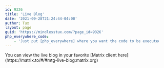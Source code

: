 ```yaml
---
id: 9326
title: 'Live Blog'
date: '2021-09-28T21:24:44-04:00'
author: Tux
layout: page
guid: 'https://mindlesstux.com/?page_id=9326'
php_everywhere_code:
    - 'Just put [php_everywhere] where you want the code to be executed.'
---
```


<matrix-live homeserver="https://matrix.org" initial-load="60" room="!MkaISVnKfTigEJszLX:mindlesstux.com"></matrix-live>

<script crossorigin="anonymous" integrity="sha256-hVVnYaiADRTO2PzUGmuLJr8BLUSjGIZsDYGmIJLv2b8=" src="https://code.jquery.com/jquery-3.1.1.min.js"></script>  
<script src="https://mindlesstux.com/matrix-live/matrix-live-min.js"></script>

<link href="https://mindlesstux.com/matrix-live/matrix-live.css" rel="stylesheet" type="text/css"></link>You can view the live blog in your favorite [Matrix client here](https://matrix.to/#/#mtg-live-blog:matrix.org)